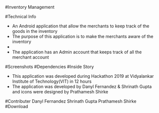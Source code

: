 #Inventory Management

#Technical Info
<ul>
<li>An Android application that allow the merchants to keep track of the goods in the inventory</li>
<li>The purpose of this application is to make the merchants aware of the inventory<li>
<li>The application has an Admin account that keeps track of all the merchant account</li>
</ul>
#Screenshots
#Dependencies
#Inside Story
<ul>
<li>This application was developed during Hackathon 2019 at Vidyalankar Institute of Technology(VIT) in 12 hours</li>
<li>The application was developed by Danyl Fernandez & Shrinath Gupta and icons were designed by Prathamesh Shirke</li>

</ul>
#Contributer
Danyl Fernandez
Shrinath Gupta
Prathamesh Shirke
#Download
